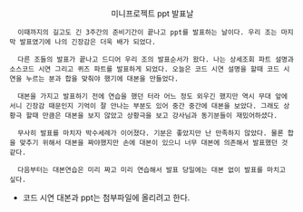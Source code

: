 <center>미니프로젝트 ppt 발표날</center>


      이때까지의 길고도 긴 3주간의 준비기간이 끝나고 ppt를 발표하는 날이다. 우리 조는 마지막 발표였기에 나의 긴장감은 더욱 배가 되었다.

      다른 조들의 발표가 끝나고 드디어 우리 조의 발표순서가 왔다. 나는 상세조회 파트 설명과 소스코드 시연 그리고 퀴즈 파트를 발표하게 되었다. 오늘은 코드 시연 설명을 할때 코드 시연을 누르는 분과 합을 맞춰야 했기에 대본을 만들었다.

      대본을 가지고 발표하기 전에 연습을 했던 터라 어느 정도 외우긴 했지만 역시 무대 앞에 서니 긴장감 때문인지 기억이 잘 안나는 부분도 있어 중간 중간에 대본을 보았다. 그래도 상황극 할때 만큼은 대본을 보지 않았고 상황극을 보고 강사님과 동기분들이 재밌어하셨다.

      무사히 발표를 마치자 박수세례가 이어졌다. 기분은 좋았지만 난 만족하지 않았다. 물론 합을 맞추기 위해서 대본을 짜야했지만 손에 대본이 있으니 너무 대본에 의존해서 발표했던 것 같다.

      다음부터는 대본연습은 미리 짜고 미리 연습해서 발표 당일에는 대본 없이 발표를 마치고 싶다. 

- 코드 시연 대본과 ppt는 첨부파일에 올리려고 한다.

